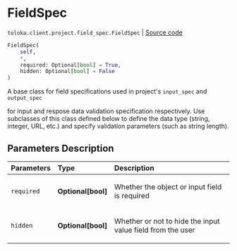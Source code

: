 # FieldSpec
`toloka.client.project.field_spec.FieldSpec` | [Source code](https://github.com/Toloka/toloka-kit/blob/v0.1.25/src/client/project/field_spec.py#L48)

```python
FieldSpec(
    self,
    *,
    required: Optional[bool] = True,
    hidden: Optional[bool] = False
)
```

A base class for field specifications used in project's `input_spec` and `output_spec`


for input and respose data validation specification respectively. Use subclasses of this
class defined below to define the data type (string, integer, URL, etc.) and specify
validation parameters (such as string length).

## Parameters Description

| Parameters | Type | Description |
| :----------| :----| :-----------|
`required`|**Optional\[bool\]**|<p>Whether the object or input field is required</p>
`hidden`|**Optional\[bool\]**|<p>Whether or not to hide the input value field from the user</p>
